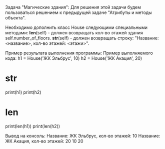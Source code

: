 Задача "Магические здания":
Для решения этой задачи будем пользоваться решением к предыдущей задаче "Атрибуты и методы объекта".

Необходимо дополнить класс House следующими специальными методами:
__len__(self) - должен возвращать кол-во этажей здания self.number_of_floors.
__str__(self) - должен возвращать строку: "Название: <название>, кол-во этажей: <этажи>".

Пример результата выполнения программы:
Пример выполняемого кода:
h1 = House('ЖК Эльбрус', 10)
h2 = House('ЖК Акация', 20)

# __str__
print(h1)
print(h2)

# __len__
print(len(h1))
print(len(h2))

Вывод на консоль:
Название: ЖК Эльбрус, кол-во этажей: 10
Название: ЖК Акация, кол-во этажей: 20
10
20

